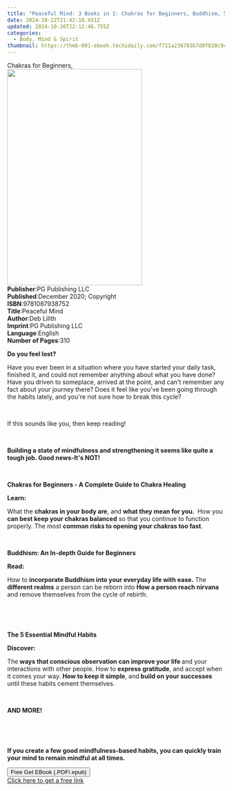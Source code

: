 ```yaml
---
title: "Peaceful Mind: 3 Books in 1: Chakras for Beginners, Buddhism, 5 Essential Mindful Habits: 3 Books in 1 | Free Book"
date: 2024-10-22T21:42:10.931Z
updated: 2024-10-26T22:12:46.755Z
categories:
  - Body, Mind & Spirit
thumbnail: https://thmb-001-ebook.techidaily.com/f711a236783b7d0f828c9ccf25ace1cf7b7a86fec928842db38a8f9921b0f3ee.jpg
---
```

<main id="book-container">
  <div class="flex flex-col">
    <div class="book-brief flex-1 py-6 px-4 sm:p-6 md:py-10 md:px-8">
      <!-- brief-->
      <div class="book-brief-main">Chakras for Beginners,</div>
    </div>
    <div
      class="book-meta-info flex-1 grid gap-4 col-start-1 col-end-3 row-start-1 sm:mb-6 sm:grid-cols-4 lg:gap-6 lg:col-start-2 lg:row-end-6 lg:row-span-6 lg:mb-0"
    >
      <div
        class="book-meta-info-left place-content-center mt-4 p-4 text-sm leading-6 col-start-2 col-span-2 dark:text-slate-400"
      >
        <img
          class="w-full h-500 object-cover rounded-lg sm:h-255 sm:col-span-2 lg:col-span-full"
          src="https://img-001-ebook.techidaily.com/ae6bb80b891052d6c2279dc106126b598e0411af87a42e6953cd281d5831a52c.jpg"
          alt=""
          width="312"
          height="500"
        />
      </div>
      <div
        class="book-meta-info-right mt-2 col-start-1 row-start-2 col-span-3 self-center"
      >
        <!-- meta data  -->
        <div class="flex flex-col px-4 md:px-8">
          <div class="flex-1">
            <strong>Publisher</strong>:<span class="px-2"
              >PG Publishing LLC</span
            >
          </div>
          <div class="flex-1">
            <strong>Published</strong>:<span class="px-2"
              >December 2020; Copyright</span
            >
          </div>
          <div class="flex-1">
            <strong>ISBN</strong>:<span class="px-2">9781087938752</span>
          </div>
          <div class="flex-1">
            <strong>Title</strong>:<span class="px-2">Peaceful Mind</span>
          </div>
          <div class="flex-1">
            <strong>Author</strong>:<span class="px-2">Deb Lilith</span>
          </div>
          <div class="flex-1">
            <strong>Imprint</strong>:<span class="px-2">PG Publishing LLC</span>
          </div>
          <div class="flex-1">
            <strong>Language</strong>:<span class="px-2">English</span>
          </div>
          <div class="flex-1">
            <strong>Number of Pages</strong>:<span class="px-2">310</span>
          </div>
        </div>
      </div>
    </div>
    <div class="book-description flex-1 py-6 px-4 sm:p-6 md:py-10 md:px-8">
      <div class="book-description-main">
        <div accordion-content="" id="description">
          <p>
            <strong style="background-color: inherit">Do you feel lost?</strong
            >&nbsp;
          </p>
          <p>
            <span style="background-color: inherit"
              >Have you ever been in a situation where you have started your
              daily task, finished it, and could not remember anything about
              what you have done? Have you driven to someplace, arrived at the
              point, and can't remember any fact about your journey there? Does
              it feel like you've been going through the habits lately, and
              you're not sure how to break this cycle?</span
            >&nbsp;
          </p>
          <p><br /></p>
          <p>If this sounds like you, then keep reading!</p>
          <p>&nbsp;</p>
          <p>
            <strong style="background-color: inherit"
              >Building a state of mindfulness and strengthening it seems like
              quite a tough job. Good news-It's NOT!</strong
            >&nbsp;
          </p>
          <p>&nbsp;</p>
          <p>
            <strong style="background-color: inherit"
              >Chakras for Beginners - A Complete Guide to Chakra
              Healing</strong
            >&nbsp;
          </p>
          <p>
            <strong style="background-color: inherit">Learn:</strong
            >&nbsp;&nbsp;
          </p>
          <span style="background-color: inherit">What the </span
          ><strong style="background-color: inherit"
            >chakras in your body are</strong
          ><span style="background-color: inherit">, and </span
          ><strong style="background-color: inherit"
            >what they mean for you.&nbsp;</strong
          >&nbsp;<span style="background-color: inherit">How you </span
          ><strong style="background-color: inherit"
            >can best keep your chakras balanced</strong
          ><span style="background-color: inherit">
            so that you continue to function properly.</span
          >&nbsp;<span style="background-color: inherit">The most </span
          ><strong style="background-color: inherit"
            >common risks to opening your chakras too fast</strong
          ><span style="background-color: inherit">.</span>&nbsp;
          <p>&nbsp;</p>
          <p>
            <strong style="background-color: inherit"
              >Buddhism: An In-depth Guide for Beginners</strong
            >&nbsp;
          </p>
          <p><strong style="background-color: inherit">Read:</strong>&nbsp;</p>
          <span style="background-color: inherit">How to </span
          ><strong style="background-color: inherit"
            >incorporate Buddhism into your everyday life with ease.</strong
          >&nbsp;<span style="background-color: inherit">The </span
          ><strong style="background-color: inherit">different realms</strong
          ><span style="background-color: inherit">
            a person can be reborn into</span
          >&nbsp;<strong style="background-color: inherit"
            >How a person reach nirvana</strong
          ><span style="background-color: inherit">
            and remove themselves from the cycle of rebirth.</span
          >&nbsp;
          <p><br /></p>
          <p>&nbsp;</p>
          <p>
            <strong style="background-color: inherit"
              >The 5 Essential Mindful Habits</strong
            ><strong>&nbsp;</strong>
          </p>
          <p>
            <strong style="background-color: inherit">Discover:&nbsp;</strong
            >&nbsp;
          </p>
          <span style="background-color: inherit">The</span
          ><strong style="background-color: inherit">
            ways that conscious observation can improve your life </strong
          ><span style="background-color: inherit"
            >and your interactions with other people.</span
          >&nbsp;<span style="background-color: inherit">How to </span
          ><strong style="background-color: inherit">express gratitude</strong
          ><span style="background-color: inherit"
            >, and accept when it comes your way.</span
          >&nbsp;<strong style="background-color: inherit"
            >How to keep it simple</strong
          ><span style="background-color: inherit">, and</span
          ><strong style="background-color: inherit">
            build on your successes </strong
          ><span style="background-color: inherit"
            >until these habits cement themselves.</span
          >&nbsp;
          <p>&nbsp;</p>
          <p>
            <strong style="background-color: inherit">AND MORE!</strong>&nbsp;
          </p>
          <p>&nbsp;</p>
          <p>&nbsp;</p>
          <p>
            <strong style="background-color: inherit"
              >If you create a few good mindfulness-based habits, you can
              quickly train your mind to remain mindful at all
              times.&nbsp;</strong
            >&nbsp;
          </p>
        </div>
        <div class="accordion-fader"></div>
      </div>
    </div>
    <div class="book-excerpts flex-1 py-6 px-4 sm:p-6 md:py-10 md:px-8"></div>
    <div
      class="book-about-author flex-1 py-6 px-4 sm:p-6 md:py-10 md:px-8"
    ></div>
    <div class="book-free-get flex-1 py-6 px-4 sm:p-6 md:py-10 md:px-8">
      <button
        id="btn-free-get"
        class="bg-blue-500 hover:bg-blue-700 text-white font-bold py-2 px-4 rounded"
      >
        Free Get EBook (.PDF/.epub)
      </button>
      <div id="countdown-display" class="px-2 text-lg mt-2"></div>
      <a
        id="free-link"
        class="hidden bg-blue-500 hover:bg-blue-700 text-white font-bold py-2 px-4 rounded"
        href="https://www.ebooks.com/en-us/book/210194187/peaceful-mind-3-books-in-1-chakras-for-beginners-buddhism-5-essential-mindful-habits-3-books-in-1/deb-lilith/"
        target="_blank"
        >Click here to get a free link</a
      >
    </div>
    <script>
      let countdownTime = 0;
      let countdownInterval = null;
      document
        .getElementById('btn-free-get')
        .addEventListener('click', startCountdown);
      function startCountdown() {
        countdownTime = new Date().getTime() + 60000 * 3;
        countdownInterval = setInterval(updateCountdown, 1000);
        document.getElementById('btn-free-get').disabled = true;
        document
          .getElementById('btn-free-get')
          .classList.add('bg-gray-500', 'cursor-not-allowed');
      }
      function updateCountdown() {
        let currentTime = new Date().getTime();
        let timeLeft = countdownTime - currentTime;
        let secondsLeft = Math.floor(timeLeft / 1000);
        document.getElementById('countdown-display').innerHTML =
          `Remaining time: ${secondsLeft} seconds.`;
        if (secondsLeft <= 0) {
          clearInterval(countdownInterval);
          document.getElementById('btn-free-get').classList.add('hidden');
          document.getElementById('free-link').classList.remove('hidden');
          document.getElementById('countdown-display').innerHTML = '';
        }
      }
    </script>
  </div>
</main>

<ins class="adsbygoogle"
      style="display:block"
      data-ad-client="ca-pub-7571918770474297"
      data-ad-slot="8358498916"
      data-ad-format="auto"
      data-full-width-responsive="true"></ins>
    